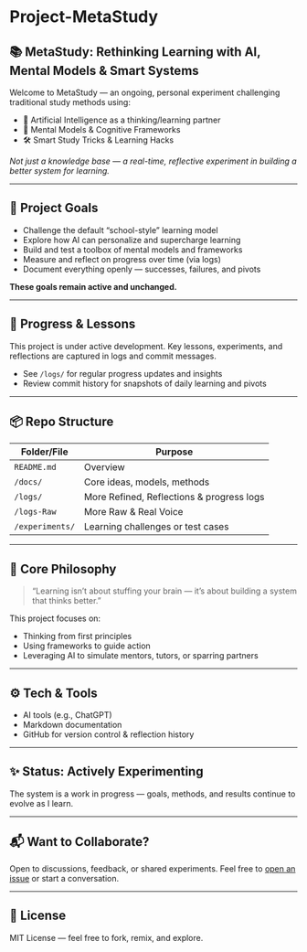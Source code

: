 # Project-MetaStudy

## 📚 MetaStudy: Rethinking Learning with AI, Mental Models & Smart Systems

Welcome to MetaStudy — an ongoing, personal experiment challenging traditional study methods using:
- 🤖 Artificial Intelligence as a thinking/learning partner
- 🧠 Mental Models & Cognitive Frameworks
- 🛠️ Smart Study Tricks & Learning Hacks

_Not just a knowledge base — a real-time, reflective experiment in building a better system for learning._

---

## 🧭 Project Goals

- Challenge the default “school-style” learning model
- Explore how AI can personalize and supercharge learning
- Build and test a toolbox of mental models and frameworks
- Measure and reflect on progress over time (via logs)
- Document everything openly — successes, failures, and pivots

**These goals remain active and unchanged.**

---

## 📝 Progress & Lessons

This project is under active development. Key lessons, experiments, and reflections are captured in logs and commit messages.

- See `/logs/` for regular progress updates and insights
- Review commit history for snapshots of daily learning and pivots

---

## 📦 Repo Structure

| Folder/File     | Purpose                                   |
| --------------- | ----------------------------------------- |
| `README.md`     | Overview                                  |
| `/docs/`        | Core ideas, models, methods               |
| `/logs/`        | More Refined, Reflections & progress logs |
| `/logs-Raw`     | More Raw & Real Voice                     |
| `/experiments/` | Learning challenges or test cases         |

---

## 📐 Core Philosophy

> “Learning isn’t about stuffing your brain — it’s about building a system that thinks better.”

This project focuses on:
- Thinking from first principles
- Using frameworks to guide action
- Leveraging AI to simulate mentors, tutors, or sparring partners

---

## ⚙️ Tech & Tools

- AI tools (e.g., ChatGPT)
- Markdown documentation
- GitHub for version control & reflection history

---

## ✨ Status: Actively Experimenting

The system is a work in progress — goals, methods, and results continue to evolve as I learn.

---

## 📬 Want to Collaborate?

Open to discussions, feedback, or shared experiments. Feel free to [open an issue](https://github.com/limitlesser-dev/Project-MetaStudy/issues) or start a conversation.

---

## 📄 License

MIT License — feel free to fork, remix, and explore.
